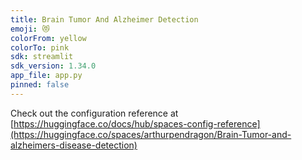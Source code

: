```yaml
---
title: Brain Tumor And Alzheimer Detection
emoji: 😻
colorFrom: yellow
colorTo: pink
sdk: streamlit
sdk_version: 1.34.0
app_file: app.py
pinned: false
---
```


Check out the configuration reference at [https://huggingface.co/docs/hub/spaces-config-reference](https://huggingface.co/spaces/arthurpendragon/Brain-Tumor-and-alzheimers-disease-detection)
